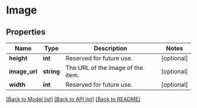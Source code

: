 # Image

## Properties
Name | Type | Description | Notes
------------ | ------------- | ------------- | -------------
**height** | **int** | Reserved for future use. | [optional] 
**image_url** | **string** | The URL of the image of the item. | [optional] 
**width** | **int** | Reserved for future use. | [optional] 

[[Back to Model list]](../README.md#documentation-for-models) [[Back to API list]](../README.md#documentation-for-api-endpoints) [[Back to README]](../README.md)


